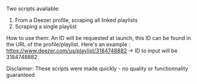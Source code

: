 Two scripts available:
1. From a Deezer profile, scraping all linked playlists
2. Scraping a single playlist

How to use them:
An ID will be requested at launch, this ID can be found in the URL of the profile/playlist. 
Here's an example : https://www.deezer.com/us/playlist/3184748882 -> ID to input will be 3184748882

Disclaimer:
These scripts were made quickly - no quality or functionnality guaranteed
